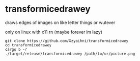# transformicedrawey
draws edges of images on like letter things or wutever

only on linux with x11 rn (maybe forever im lazy)

```
git clone https://github.com/Xzyaihni/transformicedrawey
cd transformicedrawey
cargo b -r
./target/release/transformicedrawey /path/to/ur/picture.png
```